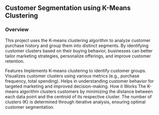 ## Customer Segmentation using K-Means Clustering

### Overview

This project uses the K-means clustering algorithm to analyze customer purchase history and group them into distinct segments. By identifying customer clusters based on their buying behavior, businesses can better tailor marketing strategies, personalize offerings, and improve customer retention.

Features
Implements K-means clustering to identify customer groups.
Visualizes customer clusters using various metrics (e.g., purchase frequency, total spending).
Helps in understanding customer behavior for targeted marketing and improved decision-making.
How it Works
The K-means algorithm clusters customers by minimizing the distance between each data point and the centroid of its respective cluster. The number of clusters (K) is determined through iterative analysis, ensuring optimal customer segmentation.
